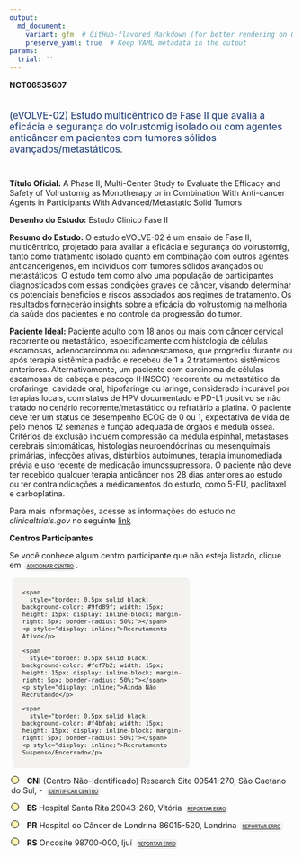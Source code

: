 ```yaml
---
output: 
  md_document:
    variant: gfm  # GitHub-flavored Markdown (for better rendering on GitHub)
    preserve_yaml: true  # Keep YAML metadata in the output
params:
  trial: ''
---
```


<script async src="https://scripts.simpleanalyticscdn.com/latest.js"></script>

**NCT06535607**

<div style="padding: 5px 5px 5px 0px; font-size: 1.20em; font-weight: 500; color: #2E4A7F; text-align: left; margin-bottom: 20px">

(eVOLVE-02) Estudo multicêntrico de Fase II que avalia a eficácia e
segurança do volrustomig isolado ou com agentes anticâncer em pacientes
com tumores sólidos avançados/metastáticos.

</div>

**Título Oficial:** A Phase II, Multi-Center Study to Evaluate the
Efficacy and Safety of Volrustomig as Monotherapy or in Combination With
Anti-cancer Agents in Participants With Advanced/Metastatic Solid Tumors

**Desenho do Estudo:** Estudo Clinico Fase II

**Resumo do Estudo:** O estudo eVOLVE-02 é um ensaio de Fase II,
multicêntrico, projetado para avaliar a eficácia e segurança do
volrustomig, tanto como tratamento isolado quanto em combinação com
outros agentes anticancerígenos, em indivíduos com tumores sólidos
avançados ou metastáticos. O estudo tem como alvo uma população de
participantes diagnosticados com essas condições graves de câncer,
visando determinar os potenciais benefícios e riscos associados aos
regimes de tratamento. Os resultados fornecerão insights sobre a
eficácia do volrustomig na melhoria da saúde dos pacientes e no controle
da progressão do tumor.

**Paciente Ideal:** Paciente adulto com 18 anos ou mais com câncer
cervical recorrente ou metastático, especificamente com histologia de
células escamosas, adenocarcinoma ou adenoescamoso, que progrediu
durante ou após terapia sistêmica padrão e recebeu de 1 a 2 tratamentos
sistêmicos anteriores. Alternativamente, um paciente com carcinoma de
células escamosas de cabeça e pescoço (HNSCC) recorrente ou metastático
da orofaringe, cavidade oral, hipofaringe ou laringe, considerado
incurável por terapias locais, com status de HPV documentado e PD-L1
positivo se não tratado no cenário recorrente/metastático ou refratário
a platina. O paciente deve ter um status de desempenho ECOG de 0 ou 1,
expectativa de vida de pelo menos 12 semanas e função adequada de órgãos
e medula óssea. Critérios de exclusão incluem compressão da medula
espinhal, metástases cerebrais sintomáticas, histologias neuroendócrinas
ou mesenquimais primárias, infecções ativas, distúrbios autoimunes,
terapia imunomediada prévia e uso recente de medicação imunossupressora.
O paciente não deve ter recebido qualquer terapia anticâncer nos 28 dias
anteriores ao estudo ou ter contraindicações a medicamentos do estudo,
como 5-FU, paclitaxel e carboplatina.

Para mais informações, acesse as informações do estudo no
*clinicaltrials.gov* no seguinte
[link](https://clinicaltrials.gov/ct2/show/NCT06535607)

**Centros Participantes**

Se você conhece algum centro participante que não esteja listado, clique
em
<span style="color: #2E4A7F; margin-left: 2px; padding: 4px; background-color: #f3f2f1; border-radius: 8px; font-weight: 500; font-size: 0.6em"><a
href="https://cancertrialsbr.shinyapps.io/formsapp?study_nct_id=NCT06535607&amp;location_id=N%2FA&amp;location_full_name=N%2FA&amp;form_type=Adicionar%20Centro"
target="_blank">ADICIONAR CENTRO</a></span>.

<div style="margin-bottom: 8px; margin-left: 5px; padding: 8px; max-width: 300px; background-color: #f3f2f1; border-radius: 8px; font-size: 0.9em">

<div style="margin-left: 10px;">

    <span 
      style="border: 0.5px solid black; background-color: #9fd89f; width: 15px; height: 15px; display: inline-block; margin-right: 5px; border-radius: 50%;"></span>
    <p style="display: inline;">Recrutamento Ativo</p>

</div>

<div style="margin-left: 10px;">

    <span 
      style="border: 0.5px solid black; background-color: #fef7b2; width: 15px; height: 15px; display: inline-block; margin-right: 5px; border-radius: 50%;"></span>
    <p style="display: inline;">Ainda Não Recrutando</p>

</div>

<div style="margin-left: 10px;">

    <span 
      style="border: 0.5px solid black; background-color: #f4bfab; width: 15px; height: 15px; display: inline-block; margin-right: 5px; border-radius: 50%;"></span>
    <p style="display: inline;">Recrutamento Suspenso/Encerrado</p>

</div>

</div>

<div style="margin: 3px;">

<span style="border: 0.5px solid black; display: inline-block; width: 12px; height: 12px; border-radius: 50%; margin-right: 10px; padding-bottom: 0px; background-color: #fef7b2;"></span>
<b>CNI</b> (Centro Não-Identificado) Research Site 09541-270, São
Caetano do Sul, -
<span style="color: #2E4A7F; margin-left: 2px; padding: 4px; background-color: #f3f2f1; border-radius: 8px; font-weight: 500; font-size: 0.6em"><a
href="https://cancertrialsbr.shinyapps.io/formsapp?study_nct_id=NCT06535607&amp;location_id=RESEARCHSITESAOCAETANODOSUL09541270BRAZIL&amp;location_full_name=%28Centro%20N%C3%A3o-Identificado%29%2C%20Research%20Site%2009541-270%2C%20S%C3%A3o%20Caetano%20do%20Sul%2C%20%20-%20&amp;form_type=Identificar%20Centro"
target="_blank">IDENTIFICAR CENTRO</a></span>

</div>

<div style="margin: 3px;">

<span style="border: 0.5px solid black; display: inline-block; width: 12px; height: 12px; border-radius: 50%; margin-right: 10px; padding-bottom: 0px; background-color: #fef7b2;"></span>
<b>ES</b> Hospital Santa Rita 29043-260, Vitória
<span style="color: #2E4A7F; margin-left: 2px; padding: 4px; background-color: #f3f2f1; border-radius: 8px; font-weight: 500; font-size: 0.6em"><a
href="https://cancertrialsbr.shinyapps.io/formsapp?study_nct_id=NCT06535607&amp;location_id=RESEARCHSITEVITORIA29043260BRAZIL&amp;location_full_name=Hospital%20Santa%20Rita%2C%2029043-260%2C%20Vit%C3%B3ria&amp;form_type=Reportar%20Erro"
target="_blank">REPORTAR ERRO</a></span>

</div>

<div style="margin: 3px;">

<span style="border: 0.5px solid black; display: inline-block; width: 12px; height: 12px; border-radius: 50%; margin-right: 10px; padding-bottom: 0px; background-color: #fef7b2;"></span>
<b>PR</b> Hospital do Câncer de Londrina 86015-520, Londrina
<span style="color: #2E4A7F; margin-left: 2px; padding: 4px; background-color: #f3f2f1; border-radius: 8px; font-weight: 500; font-size: 0.6em"><a
href="https://cancertrialsbr.shinyapps.io/formsapp?study_nct_id=NCT06535607&amp;location_id=RESEARCHSITELONDRINA86015520BRAZIL&amp;location_full_name=Hospital%20do%20C%C3%A2ncer%20de%20Londrina%2C%2086015-520%2C%20Londrina&amp;form_type=Reportar%20Erro"
target="_blank">REPORTAR ERRO</a></span>

</div>

<div style="margin: 3px;">

<span style="border: 0.5px solid black; display: inline-block; width: 12px; height: 12px; border-radius: 50%; margin-right: 10px; padding-bottom: 0px; background-color: #fef7b2;"></span>
<b>RS</b> Oncosite 98700-000, Ijuí
<span style="color: #2E4A7F; margin-left: 2px; padding: 4px; background-color: #f3f2f1; border-radius: 8px; font-weight: 500; font-size: 0.6em"><a
href="https://cancertrialsbr.shinyapps.io/formsapp?study_nct_id=NCT06535607&amp;location_id=RESEARCHSITEIJUI98700000BRAZIL&amp;location_full_name=Oncosite%2C%2098700-000%2C%20Iju%C3%AD&amp;form_type=Reportar%20Erro"
target="_blank">REPORTAR ERRO</a></span>

</div>
